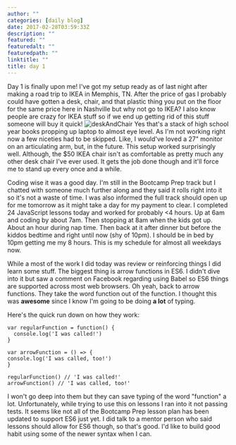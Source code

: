 ```yaml
---
author: ""
categories: [daily blog]
date: 2017-02-28T03:59:33Z
description: ""
featured: ""
featuredalt: ""
featuredpath: ""
linktitle: ""
title: day 1
---
```



Day 1 is finally upon me! I've got my setup ready as of last night after making a road trip to IKEA in Memphis, TN. After the price of gas I probably could have gotten a desk, chair, and that plastic thing you put on the floor for the same price here in Nashville but why not go to IKEA? I also know people are crazy for IKEA stuff so if we end up getting rid of this stuff someone will buy it quick!
![deskAndChair][1]
Yes that's a stack of high school year books propping up laptop to almost eye level. As I'm not working right now a few niceties had to be skipped. Like, I would've loved a 27" monitor on an articulating arm, but, in the future. This setup worked surprisingly well. Although, the $50 IKEA chair isn't as comfortable as pretty much any other desk chair I've ever used. It gets the job done though and it'll force me to stand up every once and a while.

Coding wise it was a good day. I'm still in the Bootcamp Prep track but I chatted with someone much further along and they said it rolls right into it so it's not a waste of time. I was also informed the full track should open up for me tomorrow as it might take a day for my payment to clear. I completed 24 JavaScript lessons today and worked for probably <4 hours. Up at 6am and coding by about 7am. Then stopping at 8am when the kids got up. About an hour during nap time. Then back at it after dinner but before the kiddos bedtime and right until now (shy of 10pm). I should be in bed by 10pm getting me my 8 hours. This is my schedule for almost all weekdays now.

While a most of the work I did today was review or reinforcing things I did learn some stuff. The biggest thing is arrow functions in ES6. I didn't dive into it but saw a comment on Facebook regarding using Babel so ES6 things are supported across most web browsers. Oh yeah, back to arrow functions. They take the word function out of the function. I thought this was **awesome** since I know I'm going to be doing **a lot** of typing.

Here's the quick run down on how they work:

    var regularFunction = function() {
      console.log('I was called!')
    }
    
    var arrowFunction = () => {
    console.log('I was called, too!')
    }

    regularFunction() // 'I was called!'    
    arrowFunction() // 'I was called, too!'

I won't go deep into them but they can save typing of the word "function" a lot. Unfortunately, while trying to use this on lessons I ran into it not passing tests. It seems like not all of the Bootcamp Prep lesson plan has been updated to support ES6 just yet. I did talk to a mentor person who said lessons should allow for ES6 though, so that's good. I'd like to build good habit using some of the newer syntax when I can.

  [1]: http://res.cloudinary.com/sethalexander/image/upload/c_scale,w_792/v1488253544/IMG_20170227_080607_s4pqzx.jpg
